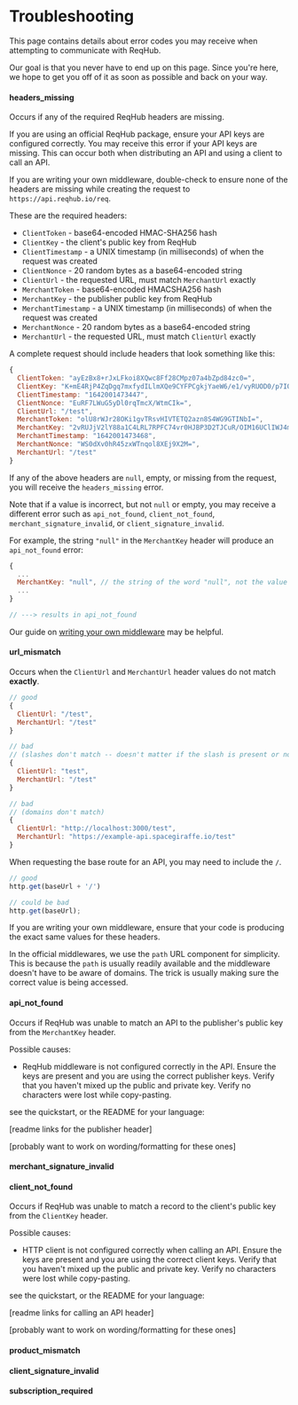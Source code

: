 
# Troubleshooting

This page contains details about error codes you may receive when attempting to communicate with ReqHub.

Our goal is that you never have to end up on this page. Since you're here, we hope to get you off of it as soon as possible and back on your way.

#### headers_missing

Occurs if any of the required ReqHub headers are missing.

If you are using an official ReqHub package, ensure your API keys are configured correctly. You may receive this error if your API keys are missing. This can occur both when distributing an API and using a client to call an API.

If you are writing your own middleware, double-check to ensure none of the headers are missing while creating the request to `https://api.reqhub.io/req`.

These are the required headers:

* `ClientToken` - base64-encoded HMAC-SHA256 hash
* `ClientKey` - the client's public key from ReqHub
* `ClientTimestamp` - a UNIX timestamp (in milliseconds) of when the request was created
* `ClientNonce` - 20 random bytes as a base64-encoded string
* `ClientUrl` - the requested URL, must match `MerchantUrl` exactly
* `MerchantToken` - base64-encoded HMACSHA256 hash
* `MerchantKey` - the publisher public key from ReqHub
* `MerchantTimestamp` - a UNIX timestamp (in milliseconds) of when the request was created
* `MerchantNonce` - 20 random bytes as a base64-encoded string
* `MerchantUrl` - the requested URL, must match `ClientUrl` exactly

A complete request should include headers that look something like this:

```js
{
  ClientToken: "ayEzBx8+rJxLFkoi8XQwc8Ff28CMpz07a4bZpd84zc0=",
  ClientKey: "K+mE4RjP4ZqDgq7mxfydILlmXQe9CYFPCgkjYaeW6/e1/vyRUOD0/p7IQY1jNq3boD7HJlABUUdtOzydsCCrgw==",
  ClientTimestamp: "1642001473447",
  ClientNonce: "EuRF7LWuG5yDl0rqTmcX/WtmCIk=",
  ClientUrl: "/test",
  MerchantToken: "olU8rWJr28OKi1gvTRsvHIVTETQ2azn8S4WG9GTINbI=",
  MerchantKey: "2vRUJjV2lY88a1C4LRL7RPFC74vr0HJBP3D2TJCuR/OIM16UClIWJ4mw9pU4ftUFMG6LFAKEEDUk1bC/dJxCZg==",
  MerchantTimestamp: "1642001473468",
  MerchantNonce: "WS0dXv0hR45zxWTnqol8XEj9X2M=",
  MerchantUrl: "/test"
}
```

If any of the above headers are `null`, empty, or missing from the request, you will receive the `headers_missing` error.

Note that if a value is incorrect, but not `null` or empty, you may receive a different error such as `api_not_found`, `client_not_found`, `merchant_signature_invalid`, or `client_signature_invalid`.

For example, the string `"null"` in the `MerchantKey` header will produce an `api_not_found` error:
```js
{
  ...
  MerchantKey: "null", // the string of the word "null", not the value null!
  ...
}

// ---> results in api_not_found
```

Our guide on [writing your own middleware](/guides/writing-your-own-middleware.md) may be helpful.

#### url_mismatch

Occurs when the `ClientUrl` and `MerchantUrl` header values do not match **exactly**.

```js
// good
{
  ClientUrl: "/test",
  MerchantUrl: "/test"
}

// bad
// (slashes don't match -- doesn't matter if the slash is present or not, but it matters that they match)
{
  ClientUrl: "test",
  MerchantUrl: "/test"
}

// bad
// (domains don't match)
{
  ClientUrl: "http://localhost:3000/test",
  MerchantUrl: "https://example-api.spacegiraffe.io/test"
}
```

When requesting the base route for an API, you may need to include the `/`.

```js
// good
http.get(baseUrl + '/')

// could be bad
http.get(baseUrl);
```

If you are writing your own middleware, ensure that your code is producing the exact same values for these headers.

In the official middlewares, we use the `path` URL component for simplicity.
This is because the `path` is usually readily available and the middleware doesn't have to be aware of domains.
The trick is usually making sure the correct value is being accessed.

#### api_not_found

Occurs if ReqHub was unable to match an API to the publisher's public key from the `MerchantKey` header.

Possible causes:
* ReqHub middleware is not configured correctly in the API. Ensure the keys are present and you are using the correct publisher keys. Verify that you haven't mixed up the public and private key. Verify no characters were lost while copy-pasting.

see the quickstart, or the README for your language:

[readme links for the publisher header]

[probably want to work on wording/formatting for these ones]

#### merchant_signature_invalid

#### client_not_found

Occurs if ReqHub was unable to match a record to the client's public key from the `ClientKey` header.

Possible causes:
* HTTP client is not configured correctly when calling an API. Ensure the keys are present and you are using the correct client keys. Verify that you haven't mixed up the public and private key. Verify no characters were lost while copy-pasting.

see the quickstart, or the README for your language:

[readme links for calling an API header]

[probably want to work on wording/formatting for these ones]

#### product_mismatch

#### client_signature_invalid

#### subscription_required


